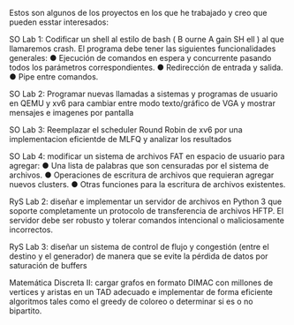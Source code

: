 Estos son algunos de los proyectos en los que he trabajado y creo que pueden esstar interesados:

SO Lab 1:
  Codificar un shell al estilo de bash ( B ourne A gain SH ell ) al que llamaremos crash. El programa
  debe tener las siguientes funcionalidades generales:
  ● Ejecución de comandos en espera y concurrente pasando todos los parámetros
  correspondientes.
  ● Redirección de entrada y salida.
  ● Pipe entre comandos.
  
SO Lab 2:
  Programar nuevas llamadas a sistemas y programas de usuario en QEMU y xv6 para cambiar entre modo
  texto/gráfico de VGA y mostrar mensajes e imagenes por pantalla
  
SO Lab 3:
  Reemplazar el scheduler Round Robin de xv6 por una implementacion eficientde de MLFQ y analizar los
  resultados
  
SO Lab 4:
  modificar un sistema de archivos FAT en espacio de usuario para agregar:
  ● Una lista de palabras que son censuradas por el sistema de archivos.
  ● Operaciones de escritura de archivos que requieran agregar nuevos clusters.
  ● Otras funciones para la escritura de archivos existentes.
  
RyS Lab 2:
  diseñar e implementar un servidor de archivos en Python 3 que soporte
  completamente un protocolo de transferencia de archivos HFTP. El servidor debe ser robusto y
  tolerar comandos intencional o maliciosamente incorrectos.
  
RyS Lab 3:
  diseñar un sistema de control de flujo y congestión (entre el destino y el
  generador) de manera que se evite la pérdida de datos por saturación de buffers

Matemática Discreta II:
  cargar grafos en formato DIMAC con millones de vertices y aristas en un TAD adecuado e
  implementar de forma eficiente algoritmos tales como el greedy de coloreo o determinar
  si es o no bipartito.
